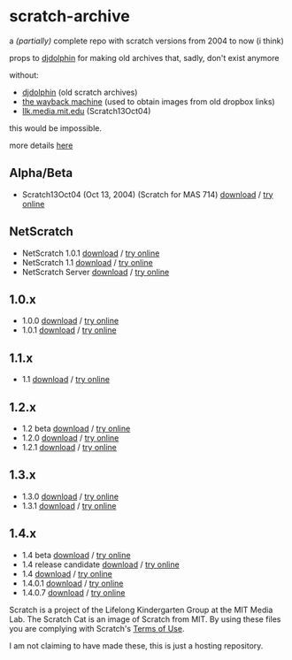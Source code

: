 # scratch-archive
a *(partially)* complete repo with scratch versions from 2004 to now (i think)

props to [djdolphin](https://github.com/djdolphin) for making old archives that, sadly, don't exist anymore

without:
* [djdolphin](https://github.com/djdolphin) (old scratch archives)
* [the wayback machine](https://archive.org) (used to obtain images from old dropbox links)
* [llk.media.mit.edu](https://llk.media.mit.edu/courses/software/scratch/) (Scratch13Oct04)

this would be impossible.

more details [here](https://github.com/xubiod/scratch-archive)

## Alpha/Beta
 * Scratch13Oct04 (Oct 13, 2004) (Scratch for MAS 714) [download](/Scratch13Oct04.image) / [try online](http://try.squeak.org/#url=https://xubiod.github.io/scratch-archive/&files=[Scratch13Oct04.image])

## NetScratch
 * NetScratch 1.0.1 [download](/NetScratch%201.0.1.image) / [try online](http://try.squeak.org/#url=https://xubiod.github.io/scratch-archive/&files=[NetScratch%201.0.1.image])
 * NetScratch 1.1 [download](/NetScratch%201.1.image) / [try online](http://try.squeak.org/#url=https://xubiod.github.io/scratch-archive/&files=[NetScratch%201.1.image])
 * NetScratch Server [download](/NetScratchServer.image) / [try online](http://try.squeak.org/#url=https://xubiod.github.io/scratch-archive/&files=[NetScratchServer.image])

## 1.0.x
 * 1.0.0 [download](/1.0.0.image) / [try online](http://try.squeak.org/#url=https://xubiod.github.io/scratch-archive/&files=[1.0.0.image])
 * 1.0.1 [download](/1.0.1.image) / [try online](http://try.squeak.org/#url=https://xubiod.github.io/scratch-archive/&files=[1.0.1.image])

## 1.1.x
 * 1.1 [download](/1.1.image) / [try online](http://try.squeak.org/#url=https://xubiod.github.io/scratch-archive/&files=[1.1.image])

## 1.2.x
 * 1.2 beta [download](/1.2beta.image) / [try online](http://try.squeak.org/#url=https://xubiod.github.io/scratch-archive/&files=[1.2beta.image])
 * 1.2.0 [download](/1.2.0.image) / [try online](http://try.squeak.org/#url=https://xubiod.github.io/scratch-archive/&files=[1.2.0.image])
 * 1.2.1 [download](/1.2.1.image) / [try online](http://try.squeak.org/#url=https://xubiod.github.io/scratch-archive/&files=[1.2.1.image])

## 1.3.x
 * 1.3.0 [download](/1.3.0.image) / [try online](http://try.squeak.org/#url=https://xubiod.github.io/scratch-archive/&files=[1.3.0.image])
 * 1.3.1 [download](/1.3.1.image) / [try online](http://try.squeak.org/#url=https://xubiod.github.io/scratch-archive/&files=[1.3.1.image])

## 1.4.x
 * 1.4 beta [download](/1.4beta.image) / [try online](http://try.squeak.org/#url=https://xubiod.github.io/scratch-archive/&files=[1.4beta.image])
 * 1.4 release candidate [download](/Scratch%201.4%20rc.image) / [try online](http://try.squeak.org/#url=https://xubiod.github.io/scratch-archive/&files=[Scratch%201.4%20rc.image])
 * 1.4 [download](/1.4.image) / [try online](http://try.squeak.org/#url=https://xubiod.github.io/scratch-archive/&files=[1.4.image])
 * 1.4.0.1 [download](/Scratch%201.4.0.1.image) / [try online](http://try.squeak.org/#url=https://xubiod.github.io/scratch-archive/&files=[Scratch%201.4.0.1.image])
 * 1.4.0.7 [download](/Scratch%201.4.0.7.image) / [try online](http://try.squeak.org/#url=https://xubiod.github.io/scratch-archive/&files=[Scratch%201.4.0.7.image])

Scratch is a project of the Lifelong Kindergarten Group at the MIT Media Lab.
The Scratch Cat is an image of Scratch from MIT.
By using these files you are complying with Scratch's [Terms of Use](https://scratch.mit.edu/terms_of_use).

I am not claiming to have made these, this is just a hosting repository.
